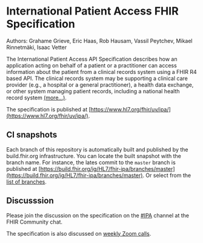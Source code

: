 # International Patient Access FHIR Specification

Authors: Grahame Grieve, Eric Haas, Rob Hausam, Vassil Peytchev, Mikael Rinnetmäki, Isaac Vetter

The International Patient Access API Specification describes how an application acting on behalf of
a patient or a practitioner can access information about the patient from a clinical records system
using a FHIR R4 based API. The clinical records system may be supporting a clinical care provider
(e.g., a hospital or a general practitioner), a health data exchange, or other system managing
patient records, including a national health record system
[(more...)](https://www.hl7.org/fhir/uv/ipa/#welcome-to-the-international-patient-access-api-specification).

The specification is published at
[https://www.hl7.org/fhir/uv/ipa/](https://www.hl7.org/fhir/uv/ipa/).

## CI snapshots

Each branch of this repository is automatically built and published by the build.fhir.org
infrastructure. You can locate the built snapshot with the branch name. For instance, the lates
commit to the `master` branch is published at
[https://build.fhir.org/ig/HL7/fhir-ipa/branches/master](https://build.fhir.org/ig/HL7/fhir-ipa/branches/master).
Or select from the
[list of branches](https://build.fhir.org/ig/HL7/fhir-ipa/branches/).

## Discusssion

Please join the discussion on the specification on the
[#IPA](https://chat.fhir.org/#narrow/stream/261969-IPA/) channel at the FHIR Community chat.

The specification is also discussed on
[weekly Zoom calls](https://confluence.hl7.org/display/PC/IPA+Project+Group+Meetings).
